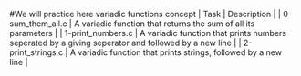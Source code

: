 #We will practice here variadic functions concept
| Task		| Description		|
| 0-sum_them_all.c | A variadic function that returns the sum of all its parameters |
| 1-print_numbers.c | A variadic function that prints numbers seperated by a giving seperator and followed by a new line |
| 2-print_strings.c | A variadic function that prints strings, followed by a new line |

